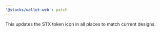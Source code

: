 ```yaml
---
'@stacks/wallet-web': patch
---
```


This updates the STX token icon in all places to match current designs.
